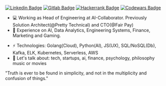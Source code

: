 [![Linkedin Badge](https://img.shields.io/badge/-gusfreire-blue?style=flat-square&logo=Linkedin&logoColor=white&link=https://www.linkedin.com/in/gusfreire/)](https://www.linkedin.com/in/gusfreire/)
[![Gitlab Badge](https://img.shields.io/badge/-g.freire-red?style=flat-square&logo=Gitlab&logoColor=red&link=https://gitlab.com/g.freire)](https://gitlab.com/g.freire)
[![Hackerrank Badge](https://img.shields.io/badge/-gustavomfreire-wh?style=flat-square&logo=HackerRank&logoColor=white&link=gustavomfreire)](https://www.hackerrank.com/gustavomfreire)
[![Codewars Badge](https://www.codewars.com/users/g-freire/badges/micro)](https://www.codewars.com/users/g-freire)

- 💻 Working as Head of Engineering at AI-Collaborator. Previously Solution Architect(@Pretty Technical) and CTO(@Fair Pay)
- 🔭 Experience on AI, Data Analytics, Engineering Systems, Finance, Marketing and Gaming.
<!--- - 📝 Creator of https://apps.apple.com/al/app/fair/id1566780953, http://www.fluxo.digital/, http://climaradar.com/ , https://iot-usp.herokuapp.com/, -->
- ⚡ Technologies: Golang(Cloud), Python(AI), JS(UX), SQL/NoSQL(Db), Kafka, ELK, Kubernetes, Serverless, AWS
- 💬 Let's talk about: tech, startups, ai, finance, psychology, philosophy music or movies 

"Truth is ever to be found in simplicity, and not in the multiplicity and confusion of things."
